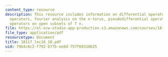 ```yaml
---
content_type: resource
description: This resource includes information on differential operators, smoothing
  operators, fourier analysis on the n-torus, pseudodifferential operators, and elliptic
  operators on open subsets of T n.
file: https://ol-ocw-studio-app-production.s3.amazonaws.com/courses/18-117-topics-in-several-complex-variables-spring-2005/79b4c8c2f792b77bee8d757f60310b25_18117_lec16_18.pdf
file_type: application/pdf
resourcetype: Document
title: 18117_lec16_18.pdf
uid: 79b4c8c2-f792-b77b-ee8d-757f60310b25
---
```


